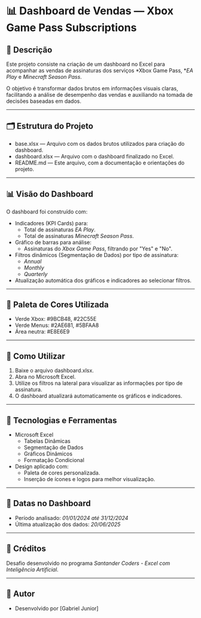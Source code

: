 # 📊 Dashboard de Vendas — Xbox Game Pass Subscriptions

## 🎯 Descrição
Este projeto consiste na criação de um dashboard no Excel para acompanhar as vendas de assinaturas dos serviços *Xbox Game Pass, **EA Play* e *Minecraft Season Pass*.

O objetivo é transformar dados brutos em informações visuais claras, facilitando a análise de desempenho das vendas e auxiliando na tomada de decisões baseadas em dados.

---

## 🗂 Estrutura do Projeto
- base.xlsx — Arquivo com os dados brutos utilizados para criação do dashboard.
- dashboard.xlsx — Arquivo com o dashboard finalizado no Excel.
- README.md — Este arquivo, com a documentação e orientações do projeto.

---

## 📊 Visão do Dashboard
O dashboard foi construído com:
- Indicadores (KPI Cards) para:
  - Total de assinaturas *EA Play*.
  - Total de assinaturas *Minecraft Season Pass*.
- Gráfico de barras para análise:
  - Assinaturas do *Xbox Game Pass*, filtrando por "Yes" e "No".
- Filtros dinâmicos (Segmentação de Dados) por tipo de assinatura:
  - *Annual*
  - *Monthly*
  - *Quarterly*
- Atualização automática dos gráficos e indicadores ao selecionar filtros.

---

## 🎨 Paleta de Cores Utilizada
- Verde Xbox: #9BCB48, #22C55E
- Verde Menus: #2AE681, #5BFAA8
- Área neutra: #E8E6E9

---

## 🚀 Como Utilizar
1. Baixe o arquivo dashboard.xlsx.
2. Abra no Microsoft Excel.
3. Utilize os filtros na lateral para visualizar as informações por tipo de assinatura.
4. O dashboard atualizará automaticamente os gráficos e indicadores.

---

## 🔧 Tecnologias e Ferramentas
- Microsoft Excel
  - Tabelas Dinâmicas
  - Segmentação de Dados
  - Gráficos Dinâmicos
  - Formatação Condicional
- Design aplicado com:
  - Paleta de cores personalizada.
  - Inserção de ícones e logos para melhor visualização.

---

## 📅 Datas no Dashboard
- Período analisado: *01/01/2024 até 31/12/2024*
- Última atualização dos dados: *20/06/2025*

---

## 🤝 Créditos
Desafio desenvolvido no programa *Santander Coders - Excel com Inteligência Artificial*.

---

## 🚀 Autor
- Desenvolvido por [Gabriel Junior]

